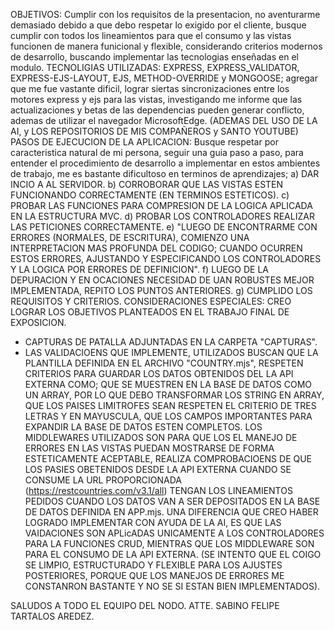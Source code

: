 OBJETIVOS: Cumplir con los requisitos de la presentacion, no aventurarme demasiado debido a que debo respetar lo exigido por el cliente, busque cumplir con todos los lineamientos para que el consumo y las vistas funcionen de manera funicional y flexible, considerando criterios modernos de desarrollo, buscando implementar las tecnologias enseñadas en el modulo.
TECNOLIGIAS UTILIZADAS: EXPRESS, EXPRESS_VALIDATOR, EXPRESS-EJS-LAYOUT, EJS, METHOD-OVERRIDE y MONGOOSE; agregar que me fue vastante dificil, lograr siertas sincronizaciones entre los motores express y ejs para las vistas, investigando me informe que las actualizaciones y betas de las dependencias pueden generar conflicto, ademas de utilizar el navegador MicrosoftEdge. (ADEMAS DEL USO DE LA AI, y LOS REPOSITORIOS DE MIS COMPAÑEROS y SANTO YOUTUBE)
PASOS DE EJECUCION DE LA APLICACION: Busque respetar por caracteristica natural de mi persona, seguir una guia paso a paso, para entender el procedimiento de desarrollo a implementar en estos ambientes de trabajo, me es bastante dificultoso en terminos de aprendizajes;
  a) DAR INCIO A AL SERVIDOR.
  b) CORROBORAR QUE LAS VISTAS ESTEN FUNCIONANDO CORRECTAMENTE (EN TERMINOS ESTETICOS).
  c) PROBAR LAS FUNCIONES PARA COMPRESION DE LA LOGICA APLICADA EN LA ESTRUCTURA MVC.
  d) PROBAR LOS CONTROLADORES REALIZAR LAS PETICIONES CORRECTAMENTE.
  e) "LUEGO DE ENCONTRARME CON ERRORES (NORMALES, DE ESCRITURA), COMIENZO UNA INTERPRETACION MAS PROFUNDA DEL CODIGO; CUANDO OCURREN ESTOS ERRORES, AJUSTANDO Y ESPECIFICANDO LOS CONTROLADORES Y LA LOGICA POR ERRORES DE DEFINICION".
  f) LUEGO DE LA DEPURACION Y EN OCACIONES NECESIDAD DE UAN ROBUSTES MEJOR IMPLEMENTADA, REPITO LOS PUNTOS ANTERIORES.
  g) CUMPLIDO LOS REQUISITOS Y CRITERIOS.
CONSIDERACIONES ESPECIALES: CREO LOGRAR LOS OBJETIVOS PLANTEADOS EN EL TRABAJO FINAL DE EXPOSICION.
* CAPTURAS DE PATALLA ADJUNTADAS EN LA CARPETA "CAPTURAS".
* LAS VALIDACIOENS QUE IMPLEMENTE, UTILIZADOS BUSCAN QUE LA PLANTILLA DEFINIDA EN EL ARCHIVO "COUNTRY.mjs", RESPETEN CRITERIOS PARA GUARDAR LOS DATOS OBTENIDOS DEL LA API EXTERNA COMO; QUE SE MUESTREN EN LA BASE DE DATOS COMO UN ARRAY, POR LO QUE DEBO TRANSFORMAR LOS STRING EN ARRAY, QUE LOS PAISES LIMITROFES SEAN RESPETEN EL CRITERIO DE TRES LETRAS Y EN MAYUSCULA, QUE LOS CAMPOS IMPORTANTES PARA EXPANDIR LA BASE DE DATOS ESTEN COMPLETOS. LOS MIDDLEWARES UTILIZADOS SON PARA QUE LOS EL MANEJO DE ERRORES EN LAS VISTAS PUEDAN MOSTRARSE DE FORMA ESTETICAMENTE ACEPTABLE, REALIZA COMPROBACIOENS DE QUE LOS PASIES OBETENIDOS DESDE LA API EXTERNA CUANDO SE CONSUME LA URL PROPORCIONADA (https://restcountries.com/v3.1/all) TENGAN LOS LINEAMIENTOS PEDIDOS CUANDO LOS DATOS VAN A SER DEPOSITADOS EN LA BASE DE DATOS DEFINIDA EN APP.mjs. UNA DIFERENCIA QUE CREO HABER LOGRADO IMPLEMENTAR CON AYUDA DE LA AI, ES QUE LAS VAIDACIONES SON APLicADAS UNICAMENTE A LOS CONTROLADORES PARA LA FUNCIONES CRUD, MIENTRAS QUE LOS MIDDLEWARE SON PARA EL CONSUMO DE LA API EXTERNA. (SE INTENTO QUE EL COIGO SE LIMPIO, ESTRUCTURADO Y FLEXIBLE PARA LOS AJUSTES POSTERIORES, PORQUE QUE LOS MANEJOS DE ERRORES ME CONSTANRON BASTANTE Y NO SE SI ESTAN BIEN IMPLEMENTADOS).



SALUDOS A TODO EL EQUIPO DEL NODO.
ATTE. SABINO FELIPE TARTALOS AREDEZ.
